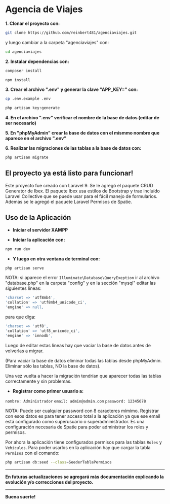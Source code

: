 # Agencia de Viajes

**1. Clonar el proyecto con:**

```bash
git clone https://github.com/reinbert481/agenciaviajes.git
```
y luego cambiar a la carpeta "agenciaviajes" con:
```bash
cd agenciaviajes
```
**2. Instalar dependencias con:**

```bash
composer install
```
```bash
npm install
```

**3. Crear el archivo ".env" y generar la clave "APP_KEY=" con:**

```bash
cp .env.example .env
```
```bash
php artisan key:generate
```

**4. En el archivo ".env" verificar el nombre de la base de datos (editar de ser necesario)**

**5. En "phpMyAdmin" crear la base de datos con el mismmo nombre que aparece en el archivo ".env"**

**6. Realizar las migraciones de las tablas a la base de datos con:**
```bash
php artisan migrate
```

## El proyecto ya está listo para funcionar!

Este proyecto fue creado con Laravel 9. Se le agregó el paquete CRUD Generator de Ibex.
El paquete Ibex usa estilos de Bootstrap y trae incluído Laravel Collective que se puede
usar para el fácil manejo de formularios. Además se le agregó el paquete Laravel Permisos
de Spatie.

## Uso de la Aplicación

* **Iniciar el servidor XAMPP**

* **Iniciar la aplicación con:**

```bash
npm run dev
```
* **Y luego en otra ventana de terminal con:**

```bash
php artisan serve
```
NOTA: si aparece el error `Illuminate\Database\QueryExeption` ir al archivo "database.php"
	en la carpeta "config" y en la sección "mysql" editar las siguientes líneas:
```php
'charset => 'utf8mb4',
'collation' => 'utf8mb4_unicode_ci',
'engine' => null,
```
para que diga:
```php
'charset => 'utf8',
'collation' => 'utf8_unicode_ci',
'engine' => 'innodb',
```
Luego de editar estas líneas hay que vaciar la base de datos antes de volverlas a migrar.

(Para vaciar la base de datos eliminar todas las tablas desde phpMyAdmin. Eliminar sólo las tablas, NO la base de datos).

Una vez vuelta a hacer la migración tendrían que aparecer todas las tablas correctamente y sin problemas.

* **Registrar como primer usuario a:**

`nombre: Administrador`
`email: admin@admin.com`
`password: 12345678`

NOTA: Puede ser cualquier password con 8 caracteres mímimo. Registrar con esos datos es para tener
acceso total a la aplicación ya que ese email está configurado como superusuario o superadministrador.
Es una configuración necesaria de Spatie para poder administrar los roles y permisos.
  
Por ahora la aplicación tiene configurados permisos para las tablas `Roles` y `Vehiculos`. Para poder usarlos
en la aplicación hay que cargar la tabla `Permisos` con el comando:

```bash
php artisan db:seed --class=SeederTablaPermisos
```
---
**En futuras actualizaciones se agregará más documentación explicando la evolución y/o correcciones del proyecto.**

---

**Buena suerte!**
